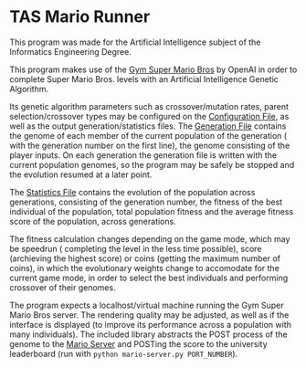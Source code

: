 # TAS Mario Runner

This program was made for the Artificial Intelligence subject of the Informatics Engineering Degree.

This program makes use of the [Gym Super Mario Bros](https://github.com/Kautenja/gym-super-mario-bros) by OpenAI in
order to complete Super Mario Bros. levels with an Artificial Intelligence Genetic Algorithm.

Its genetic algorithm parameters such as crossover/mutation rates, parent selection/crossover types may be configured on
the [Configuration File](src/main/resources/config.properties), as well as the output generation/statistics files. The
[Generation File](files/generation.txt) contains the genome of each member of the current population of the generation (
with the generation number on the first line), the genome consisting of the player inputs. On each generation the
generation file is written with the current population genomes, so the program may be safely be stopped and the
evolution resumed at a later point.

The [Statistics File](files/statistics.csv) contains the evolution of the population across generations, consisting of
the generation number, the fitness of the best individual of the population, total population fitness and the average
fitness score of the population, across generations.

The fitness calculation changes depending on the game mode, which may be speedrun (
completing the level in the less time possible), score (archieving the highest score) or coins (getting the maximum
number of coins), in which the evolutionary weights change to accomodate for the current game mode, in order to select
the best individuals and performing crossover of their genomes.

The program expects a localhost/virtual machine running the Gym Super Mario Bros server. The rendering quality may be
adjusted, as well as if the interface is displayed (to improve its performance across a population with many
individuals). The included library abstracts the POST process of the genome to the [Mario Server](ext/mario-server.py)
and POSTing the score to the university leaderboard (run with `python mario-server.py PORT_NUMBER`).